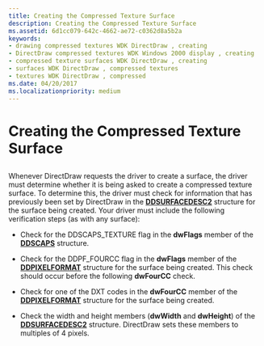 ```yaml
---
title: Creating the Compressed Texture Surface
description: Creating the Compressed Texture Surface
ms.assetid: 6d1cc079-642c-4662-ae72-c0362d8a5b2a
keywords:
- drawing compressed textures WDK DirectDraw , creating
- DirectDraw compressed textures WDK Windows 2000 display , creating
- compressed texture surfaces WDK DirectDraw , creating
- surfaces WDK DirectDraw , compressed textures
- textures WDK DirectDraw , compressed
ms.date: 04/20/2017
ms.localizationpriority: medium
---
```


# Creating the Compressed Texture Surface


## <span id="ddk_creating_the_compressed_texture_surface_gg"></span><span id="DDK_CREATING_THE_COMPRESSED_TEXTURE_SURFACE_GG"></span>


Whenever DirectDraw requests the driver to create a surface, the driver must determine whether it is being asked to create a compressed texture surface. To determine this, the driver must check for information that has previously been set by DirectDraw in the [**DDSURFACEDESC2**](https://docs.microsoft.com/previous-versions/windows/hardware/drivers/ff550340(v=vs.85)) structure for the surface being created. Your driver must include the following verification steps (as with any surface):

-   Check for the DDSCAPS\_TEXTURE flag in the **dwFlags** member of the [**DDSCAPS**](https://docs.microsoft.com/previous-versions/windows/hardware/drivers/ff550286(v=vs.85)) structure.

-   Check for the DDPF\_FOURCC flag in the **dwFlags** member of the [**DDPIXELFORMAT**](https://docs.microsoft.com/windows-hardware/drivers/ddi/content/ksmedia/ns-ksmedia-_ddpixelformat) structure for the surface being created. This check should occur before the following **dwFourCC** check.

-   Check for one of the DXT codes in the **dwFourCC** member of the [**DDPIXELFORMAT**](https://docs.microsoft.com/windows-hardware/drivers/ddi/content/ksmedia/ns-ksmedia-_ddpixelformat) structure for the surface being created.

-   Check the width and height members (**dwWidth** and **dwHeight**) of the [**DDSURFACEDESC2**](https://docs.microsoft.com/previous-versions/windows/hardware/drivers/ff550340(v=vs.85)) structure. DirectDraw sets these members to multiples of 4 pixels.

 

 





